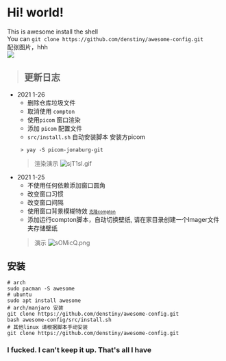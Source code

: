 # Hi! world!
This is awesome install the shell       
You can `git clone https://github.com/denstiny/awesome-config.git`      
配张图片，hhh       
![](https://i.bmp.ovh/imgs/2020/05/fce9611a63c196ee.png)

> ## 更新日志  <br>  
* 2021 1-26
	* 删除仓库垃圾文件
	* 取消使用 `compton` 
	* 使用`picom` 窗口渲染
	* 添加 `picom` 配置文件 
	* `src/install.sh` 自动安装脚本
	安装方picom
	```shell
	 > yay -S picom-jonaburg-git
	```
	> 渲染演示
	![sjT1sI.gif](https://s3.ax1x.com/2021/01/26/sjT1sI.gif)
* 2021 1-25  
	* 不使用任何依赖添加窗口圆角
	* 改变窗口习惯
	* 改变窗口间隔
	* 使用窗口背景模糊特效 <u><font size=1>克隆[compton](https://github.com/denstiny/compton)</font></u>
	* 添加运行compton脚本，自动切换壁纸, 请在家目录创建一个Imager文件夹存储壁纸
	> 演示
	![sOMicQ.png](https://s3.ax1x.com/2021/01/25/sOMicQ.png)

## 安装
```shell
# arch 
sudo pacman -S awesome
# ubuntu
sudo apt install awesome
# arch/manjaro 安装
git clone https://github.com/denstiny/awesome-config.git 
bash awesome-config/src/install.sh
# 其他linux 请根据脚本手动安装
git clone https://github.com/denstiny/awesome-config.git 
```
### I fucked. I can't keep it up. That's all I have
